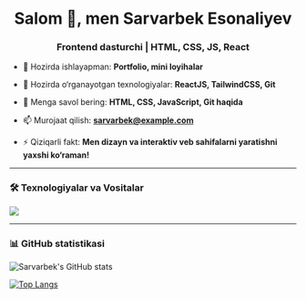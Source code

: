 <h1 align="center">Salom 👋, men Sarvarbek Esonaliyev</h1>
<h3 align="center">Frontend dasturchi | HTML, CSS, JS, React</h3>

- 🔭 Hozirda ishlayapman: **Portfolio, mini loyihalar**

- 🌱 Hozirda o‘rganayotgan texnologiyalar: **ReactJS, TailwindCSS, Git**

- 💬 Menga savol bering: **HTML, CSS, JavaScript, Git haqida**

- 📫 Murojaat qilish: **sarvarbek@example.com**

- ⚡ Qiziqarli fakt: **Men dizayn va interaktiv veb sahifalarni yaratishni yaxshi ko‘raman!**

---

### 🛠️ Texnologiyalar va Vositalar

<p>
  <img src="https://skillicons.dev/icons?i=html,css,js,react,tailwind,git,github,vscode" />
</p>

---

### 📊 GitHub statistikasi

![Sarvarbek's GitHub stats](https://github-readme-stats.vercel.app/api?username=sarvarbek&show_icons=true&theme=radical)

[![Top Langs](https://github-readme-stats.vercel.app/api/top-langs/?username=sarvarbek&layout=compact)](https://github.com/anuraghazra/github-readme-stats)
